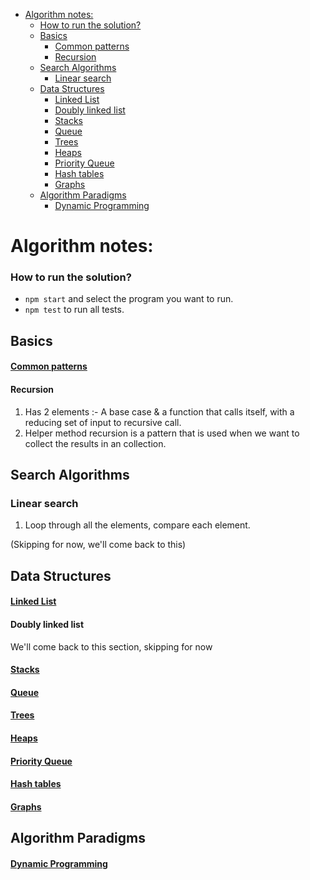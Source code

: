 - [Algorithm notes:](#algorithm-notes)
    - [How to run the solution?](#how-to-run-the-solution)
  - [Basics](#basics)
      - [Common patterns](#common-patterns)
      - [Recursion](#recursion)
  - [Search Algorithms](#search-algorithms)
    - [Linear search](#linear-search)
  - [Data Structures](#data-structures)
      - [Linked List](#linked-list)
      - [Doubly linked list](#doubly-linked-list)
      - [Stacks](#stacks)
      - [Queue](#queue)
      - [Trees](#trees)
      - [Heaps](#heaps)
      - [Priority Queue](#priority-queue)
      - [Hash tables](#hash-tables)
      - [Graphs](#graphs)
  - [Algorithm Paradigms](#algorithm-paradigms)
      - [Dynamic Programming](#dynamic-programming)



# Algorithm notes:

### How to run the solution?
- `npm start` and select the program you want to run.
- `npm test` to run all tests.

## Basics

#### [Common patterns](./src/Patterns/README.md)

#### Recursion
1. Has 2 elements :- A base case & a function that calls itself, with a reducing set of input to recursive call.
2. Helper method recursion is a pattern that is used when we want to collect the results in an collection.

## Search Algorithms

### Linear search
1. Loop through all the elements, compare each element.

(Skipping for now, we'll come back to this)

## Data Structures

#### [Linked List](.src/Linked_lists/README_LINKED_LIST.md)

#### Doubly linked list
We'll come back to this section, skipping for now

#### [Stacks](.src/Stack/README.md)

#### [Queue](./src/Queue/README.md)

#### [Trees](./src/Trees/README.md)

#### [Heaps](./src/Heap/README.md)

#### [Priority Queue](./src/Heap/README_PRIORITY_QUEUE.md)

#### [Hash tables](.src/HashTable/README.md)

#### [Graphs](.src/Graphs/README.md)

## Algorithm Paradigms

#### [Dynamic Programming](.src/Dynamic_programming/README.md)
